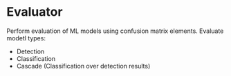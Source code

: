 # Evaluator
Perform evaluation of ML models using confusion matrix elements. Evaluate modetl types:
- Detection
- Classification
- Cascade (Classification over detection results)

